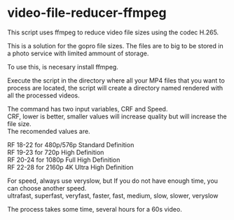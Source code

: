 # video-file-reducer-ffmpeg
This script uses ffmpeg to reduce video file sizes using the codec H.265. 

This is a solution for the gopro file sizes. The files are to big to be stored in a photo service with limited ammount of storage.

To use this, is necesary install ffmpeg.  
   
Execute the script in the directory where all your MP4 files that you want to process are located, the script will create a 
directory named rendered with all the processed videos.  

The command has two input variables, CRF and Speed.  
CRF, lower is better, smaller values will increase quality but will increase the file size.   
The recomended values are.  

RF 18-22 for 480p/576p Standard Definition  
RF 19-23 for 720p High Definition  
RF 20-24 for 1080p Full High Definition  
RF 22-28 for 2160p 4K Ultra High Definition  

For speed, always use veryslow, but If you do not have enough time, you can choose another speed.  
ultrafast, superfast, veryfast, faster, fast, medium, slow, slower, veryslow  
  
The process takes some time, several hours for a 60s video. 
